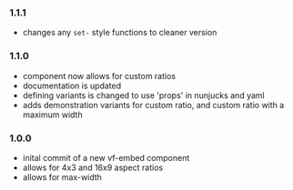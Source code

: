 ### 1.1.1

* changes any `set-` style functions to cleaner version

### 1.1.0

* component now allows for custom ratios
* documentation is updated
* defining variants is changed to use 'props' in nunjucks and yaml
* adds demonstration variants for custom ratio, and custom ratio with a maximum width

### 1.0.0

* inital commit of a new vf-embed component
* allows for 4x3 and 16x9 aspect ratios
* allows for max-width
